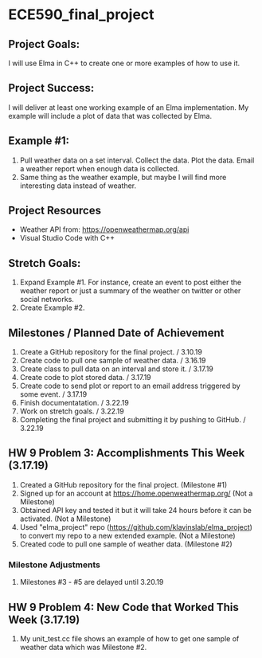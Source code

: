 # ECE590_final_project

## Project Goals:
I will use Elma in C++ to create one or more examples of how to use it.

## Project Success:
I will deliver at least one working example of an Elma implementation. My example will include a plot of data that was collected by Elma.

## Example #1:
1) Pull weather data on a set interval. Collect the data. Plot the data. Email a weather report when enough data is collected.
2) Same thing as the weather example, but maybe I will find more interesting data instead of weather.

## Project Resources
 - Weather API from: https://openweathermap.org/api
 - Visual Studio Code with C++

## Stretch Goals:
1) Expand Example #1. For instance, create an event to post either the weather report or just a summary of the weather on twitter or other social networks.
2) Create Example #2.

## Milestones / Planned Date of Achievement
1) Create a GitHub repository for the final project. / 3.10.19
2) Create code to pull one sample of weather data. / 3.16.19
3) Create class to pull data on an interval and store it. / 3.17.19
4) Create code to plot stored data. / 3.17.19
5) Create code to send plot or report to an email address triggered by some event. / 3.17.19
6) Finish documentatation. / 3.22.19
7) Work on stretch goals. / 3.22.19
8) Completing the final project and submitting it by pushing to GitHub. / 3.22.19

## HW 9 Problem 3: Accomplishments This Week (3.17.19)
1) Created a GitHub repository for the final project. (Milestone #1)
2) Signed up for an account at https://home.openweathermap.org/ (Not a Milestone)
3) Obtained API key and tested it but it will take 24 hours before it can be activated. (Not a Milestone)
4) Used "elma_project" repo (https://github.com/klavinslab/elma_project) to convert my repo to a new extended example. (Not a Milestone)
5) Created code to pull one sample of weather data. (Milestone #2)

### Milestone Adjustments
1) Milestones #3 - #5 are delayed until 3.20.19

## HW 9 Problem 4: New Code that Worked This Week (3.17.19)
1) My unit_test.cc file shows an example of how to get one sample of weather data which was Milestone #2.


